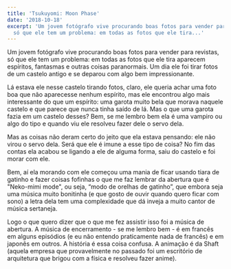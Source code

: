```yaml
---
title: 'Tsukuyomi: Moon Phase'
date: '2018-10-18'
excerpt: 'Um jovem fotógrafo vive procurando boas fotos para vender para revistas,
  só que ele tem um problema: em todas as fotos que ele tira...'
---
```




Um jovem fotógrafo vive procurando boas fotos para vender para revistas, só que ele tem um problema: em todas as fotos que ele tira aparecem espíritos, fantasmas e outras coisas paranormais. Um dia ele foi tirar fotos de um castelo antigo e se deparou com algo bem impressionante.

Lá estava ele nesse castelo tirando fotos, claro, ele queria achar uma foto boa que não aparecesse nenhum espírito, mas ele encontrou algo mais interessante do que um espírito: uma garota muito bela que morava naquele castelo e que parece que nunca tinha saído de lá. Mas o que uma garota fazia em um castelo desses? Bem, se me lembro bem ela é uma vampiro ou algo do tipo e quando viu ele resolveu fazer dele o servo dela.

Mas as coisas não deram certo do jeito que ela estava pensando: ele não virou o servo dela. Será que ele é imune a esse tipo de coisa? No fim das contas ela acabou se ligando a ele de alguma forma, saiu do castelo e foi morar com ele.

Bem, aí ela morando com ele começou uma mania de ficar usando tiara de gatinho e fazer coisas fofinhas o que me faz lembrar da abertura que é "Neko-mimi mode", ou seja, “modo de orelhas de gatinho”, que embora seja uma música muito bonitinha (e que gosto de ouvir quando quero ficar com sono) a letra dela tem uma complexidade que dá inveja a muito cantor de música sertaneja.

Logo o que quero dizer que o que me fez assistir isso foi a música de abertura. A música de encerramento - se me lembro bem - é em francês em alguns episódios (e eu não entendo praticamente nada de francês) e em japonês em outros. A história é essa coisa confusa. A animação é da Shaft (aquela empresa que provavelmente no passado foi um escritório de arquitetura que brigou com a física e resolveu fazer anime).